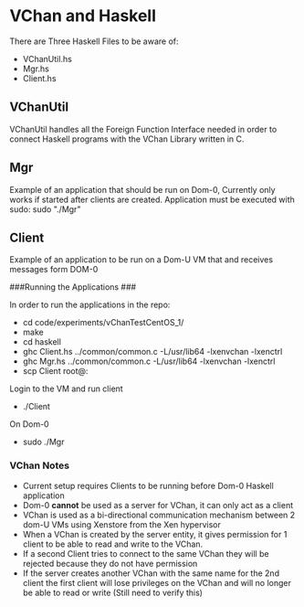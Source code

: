 # VChan and Haskell #

There are Three Haskell Files to be aware of:

* VChanUtil.hs
* Mgr.hs
* Client.hs

## VChanUtil ##

VChanUtil handles all the Foreign Function Interface needed in order to connect
Haskell programs with the VChan Library written in C.

## Mgr ##
Example of an application that should be run on Dom-0, Currently only works if started after clients are created.
Application must be executed with sudo: sudo "./Mgr"

## Client ##
Example of an application to be run on a Dom-U VM that and receives messages form DOM-0


###Running the Applications ###

In order to run the applications in the repo:

* cd code/experiments/vChanTestCentOS_1/
* make
* cd haskell
* ghc Client.hs ../common/common.c -L/usr/lib64 -lxenvchan -lxenctrl
* ghc Mgr.hs ../common/common.c -L/usr/lib64 -lxenvchan -lxenctrl 
* scp Client root@<VM ip address>:

Login to the VM and run client
* ./Client

On Dom-0
* sudo ./Mgr

### VChan Notes ###

* Current setup requires Clients to be running before Dom-0 Haskell application
* Dom-0 <strong>cannot</strong> be used as a server for VChan, it can only act
as a client 
* VChan is used as a bi-directional communication mechanism between 2 dom-U VMs
using Xenstore from the Xen hypervisor
* When a VChan is created by the server entity, it gives permission for 1 client
to be able to read and write to the VChan. 
 * If a second Client tries to connect to the same VChan they will be rejected
 because they do not have permission 
 * If the server creates another VChan with the same name for the 2nd client the
first client will lose privileges on the VChan and will no longer be able to
read or write (Still need to verify this)


